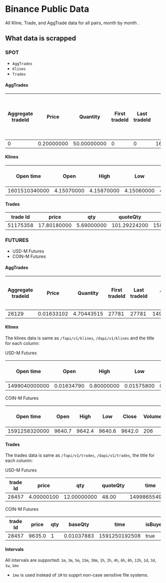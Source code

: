 # Binance Public Data
All Kline, Trade, and AggTrade data for all pairs, month by month .


## What data is scrapped

### SPOT

* `AggTrades`
* `Klines`
* `Trades`


#### AggTrades

|Aggregate tradeId|Price|Quantity|First tradeId|Last tradeId|Timestamp|Was the buyer the maker|Was the trade the best price match|
| -- | -- | -- | -- | -- | -- | -- | -- |
|0|0.20000000|50.00000000|0|0|1608872400000|False|True|

#### Klines

|Open time|Open|High|Low|Close|Volume|Close time|Quote asset volume|Number of trades|Taker buy base asset volume|Taker buy quote asset volume|Ignore|
| -- | -- | -- | -- | -- | -- | -- | -- | -- | -- | -- | -- |
|1601510340000|4.15070000|4.15870000|4.15060000|4.15540000|539.23000000|1601510399999|2240.39860900|13|401.82000000|1669.98121300|0|

#### Trades

|trade Id| price| qty|quoteQty|time|isBuyerMaker|isBestMatch|
| -- | -- | -- | -- | -- | -- | -- |
|51175358|17.80180000|5.69000000|101.29224200|1583709433583|True|True|



### FUTURES
* USD-M Futures
* COIN-M Futures

#### AggTrades

|Aggregate tradeId|Price|Quantity|First tradeId|Last tradeId|Timestamp|Was the buyer the maker|
| -- | -- | -- | -- | -- | -- | -- |
|26129|0.01633102|4.70443515|27781|27781|1498793709153|true|

#### Klines
The klines data is same as `/fapi/v1/klines`, `/dapi/v1/klines` and the title for each column:

USD-M Futures

|Open time|Open|High|Low|Close|Volume|Close time|Quote asset volume|Number of trades|Taker buy base asset volume|Taker buy quote asset volume|Ignore|
| -- | -- | -- | -- | -- | -- | -- | -- | -- | -- | -- | -- |
|1499040000000|0.01634790|0.80000000|0.01575800|0.01577100|148976.11427815|1499644799999|2434.19055334|308|1756.87402397|28.46694368|17928899.62484339|

COIN-M Futures

|Open time|Open|High|Low|Close|Volume|Close time|Base asset volume|Number of trades|Taker buy volume|Taker buy base asset volume|Ignore|
| -- | -- | -- | -- | -- | -- | -- | -- | -- | -- | -- | -- |
|1591258320000|9640.7|9642.4|9640.6|9642.0|206|1591258379999|2.13660389|48|119|1.23424865|0|

#### Trades
The trades data is same as `/fapi/v1/trades`, `/dapi/v1/trades`, the title for each column:

USD-M Futures

|trade Id| price| qty|quoteQty|time|isBuyerMaker|
| -- | -- | -- | -- | -- | -- |
|28457|4.00000100|12.00000000|48.00|1499865549590|true|

COIN-M Futures

|trade Id| price| qty|baseQty|time|isBuyerMaker|
| -- | -- | -- | -- | -- | -- |
|28457|9635.0|1|0.01037883|1591250192508|true|


#### Intervals

All intervals are supported: 
`1m`, `3m`, `5m`, `15m`, `30m`, `1h`, `2h`, `4h`, `6h`, `8h`, `12h`, `1d`, `3d`, `1w`, `1mo`
- `1mo` is used instead of `1M` to supprt non-case sensitive file systems.

